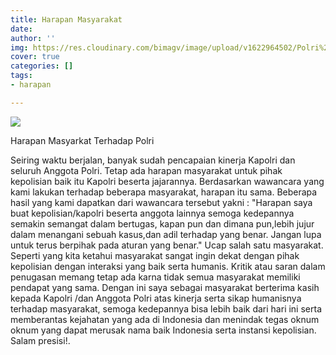 ```yaml
---
title: Harapan Masyarakat
date: 
author: ''
img: https://res.cloudinary.com/bimagv/image/upload/v1622964502/Polri%20Presisi/sisi-humanis-polisi-2-polwan-solo-bagi-bunga-hari-kartini_h9sydg.jpg
cover: true
categories: []
tags:
- harapan

---
```


![](https://res.cloudinary.com/bimagv/image/upload/v1622964502/Polri%20Presisi/sisi-humanis-polisi-2-polwan-solo-bagi-bunga-hari-kartini_h9sydg.jpg)

Harapan Masyarkat Terhadap Polri

Seiring waktu berjalan, banyak sudah pencapaian kinerja Kapolri dan seluruh Anggota Polri. Tetap ada harapan masyarakat untuk pihak kepolisian baik itu Kapolri beserta jajarannya. Berdasarkan wawancara yang kami lakukan terhadap beberapa masyarakat, harapan itu sama. Beberapa hasil yang kami dapatkan dari wawancara tersebut yakni :
"Harapan saya buat kepolisian/kapolri beserta anggota lainnya semoga kedepannya semakin semangat dalam bertugas, kapan pun dan dimana pun,lebih jujur dalam menangani sebuah kasus,dan adil terhadap yang benar. Jangan lupa untuk terus berpihak pada aturan yang benar." Ucap salah satu masyarakat.
Seperti yang kita ketahui masyarakat sangat ingin dekat dengan pihak kepolisian dengan interaksi yang baik serta humanis. Kritik atau saran dalam penugasan memang tetap ada karna tidak semua masyarakat memiliki pendapat yang sama. Dengan ini saya sebagai masyarakat berterima kasih kepada Kapolri /dan Anggota Polri atas kinerja serta sikap humanisnya terhadap masyarakat, semoga kedepannya bisa lebih baik dari hari ini serta memberantas kejahatan yang ada di Indonesia dan menindak tegas oknum oknum yang dapat merusak nama baik Indonesia serta instansi kepolisian.
Salam presisi!.